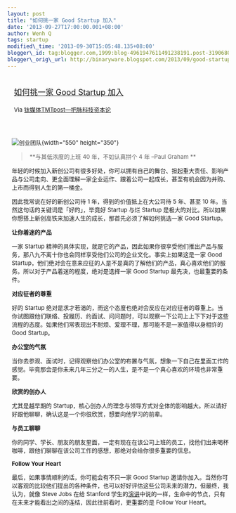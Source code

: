 ```yaml
--- 
layout: post 
title: "如何挑一家 Good Startup 加入" 
date: '2013-09-27T17:00:00.001+08:00' 
author: Wenh Q
tags: startup
modified\_time: '2013-09-30T15:05:48.135+08:00' 
blogger\_id: tag:blogger.com,1999:blog-4961947611491238191.post-3190680628999068935
blogger\_orig\_url: http://binaryware.blogspot.com/2013/09/good-startup.html
---
```

<div style="margin: 10px; padding: 5px;">

<div style="font-size: 18px;">

[如何挑一家 Good Startup 加入](http://www.tmtpost.com/67243.html)

</div>

<div style="font-size: 13px;">

Via [钛媒体TMTpost—把脉科技资本论](http://www.tmtpost.com/)

</div>

</div>

<div style="font-size: 13px; padding: 15px 0 10px 10px;">

![创业团队](http://www.tmtpost.com/wp-content/uploads/2013/09/138025606249.jpg "创业团队"){width="550"
height="350"}



>  **与其低浓度的上班 40 年，不如认真拼个 4 年 –Paul Graham **

<div align="left">

年轻的时候加入新创公司有很多好处，你可以拥有自己的舞台、担起重大责任、影响产品与公司走向、更全面理解一家企业运作、跟着公司一起成长，甚至有机会因为并购、上市而得到人生的第一桶金。

</div>

<div align="left">

因此我常说在好的新创公司待 1 年，得到的价值抵上在大公司待 5 年、甚至 10
年。当然这句话的关键词是「好的」，毕竟好 Startup 与烂 Startup
是极大的对比。所以如果你想搭上新创高铁来加速人生的成长，那首先必须了解如何挑选一家
Good Startup。

</div>

<div align="left">

**让你着迷的产品**

</div>

<div align="left">

一家 Startup
精神的具体实现，就是它的产品，因此如果你很享受他们推出产品与服务，那八九不离十你也会同样享受他们公司的企业文化。事实上如果这是一家
Good
Startup，他们绝对会在意来应征的人是不是真的了解他们的产品，真心喜欢他们的服务。所以对于产品着迷的程度，绝对是选择一家
Good Startup 最先决，也最重要的条件。

</div>

<div align="left">

**对应征者的尊重**

</div>

<div align="left">

好的 Startup
绝对是求才若渴的，而这个态度也绝对会反应在对应征者的尊重上。当你试图跟他们联络、投履历、约面试、问问题时，可以观察一下公司上上下下对于这些流程的态度。如果他们常表现出不耐烦、爱理不理，那可能不是一家值得以身相许的
Good Startup。

</div>

<div align="left">

**办公室的气氛**

</div>

<div align="left">

当你去参观、面试时，记得观察他们办公室的布置与气氛，想象一下自己在里面工作的感觉。毕竟那会是你未来几年三分之一的人生，是不是一个真心喜欢的环境也非常重要。

</div>

<div align="left">

**欣赏的创办人**

</div>

<div align="left">

尤其是越早期的
Startup，核心创办人的理念与领导方式对全体的影响越大。所以请好好跟他聊聊，确认这是一个你很欣赏，想要向他学习的前辈。

</div>

<div align="left">

**与员工聊聊**

</div>

<div align="left">

你的同学、学长、朋友的朋友里面，一定有现在在该公司上班的员工，找他们出来喝杯咖啡，跟他们聊聊在该公司工作的感想，那绝对会给你很多重要的信息。

</div>

<div align="left">

**Follow Your Heart**

</div>

<div align="left">

最后，如果事情顺利的话，你可能会有不只一家 Good Startup
邀请你加入。当然你可以客观的比较他们提出的各种条件，也可以好好评估这些公司未来的潜力，但最终，我认为，就像
Steve Jobs 在给 Stanford
学生的[演讲](http://mrjamie.cc/2011/09/16/stay-hungry-stay-foolish/)中说的一样，生命中的节点，只有在未来才能看出之间的连结，因此往前看时，更重要的是
Follow Your Heart。

</div>

</div>
